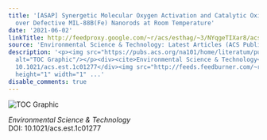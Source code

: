 ```yaml
---
title: '[ASAP] Synergetic Molecular Oxygen Activation and Catalytic Oxidation of Formaldehyde
  over Defective MIL-88B(Fe) Nanorods at Room Temperature'
date: '2021-06-02'
linkTitle: http://feedproxy.google.com/~r/acs/esthag/~3/NYqgeTIXar8/acs.est.1c01277
source: 'Environmental Science & Technology: Latest Articles (ACS Publications)'
description: '<p><img src="https://pubs.acs.org/na101/home/literatum/publisher/achs/journals/content/esthag/0/esthag.ahead-of-print/acs.est.1c01277/20210602/images/medium/es1c01277_0008.gif"
  alt="TOC Graphic"/></p><div><cite>Environmental Science & Technology</cite></div><div>DOI:
  10.1021/acs.est.1c01277</div><img src="http://feeds.feedburner.com/~r/acs/esthag/~4/NYqgeTIXar8"
  height="1" width="1" ...'
disable_comments: true
---
```

<p><img src="https://pubs.acs.org/na101/home/literatum/publisher/achs/journals/content/esthag/0/esthag.ahead-of-print/acs.est.1c01277/20210602/images/medium/es1c01277_0008.gif" alt="TOC Graphic"/></p><div><cite>Environmental Science & Technology</cite></div><div>DOI: 10.1021/acs.est.1c01277</div><img src="http://feeds.feedburner.com/~r/acs/esthag/~4/NYqgeTIXar8" height="1" width="1" ...